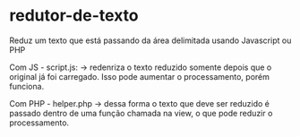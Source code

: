 # redutor-de-texto

Reduz um texto que está passando da área delimitada usando Javascript ou PHP

Com JS - script.js:
-> redenriza o texto reduzido somente depois que o original já foi carregado.
Isso pode aumentar o processamento, porém funciona.

Com PHP - helper.php
-> dessa forma o texto que deve ser reduzido é passado dentro de uma função chamada na view,
o que pode reduzir o processamento.


